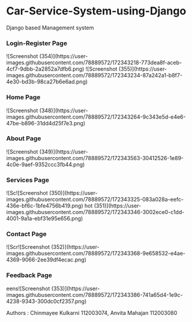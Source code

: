 # Car-Service-System-using-Django
Django based Management system

<h3>Login-Register Page</h3>
![Screenshot (354)](https://user-images.githubusercontent.com/78889572/172343218-773dea8f-aceb-4cf7-9dbb-2a2852a7dfb6.png)
![Screenshot (355)](https://user-images.githubusercontent.com/78889572/172343234-87a242a1-b8f7-4e30-bd3b-98ca27b6e6ad.png)
<h3>Home Page</h3>
![Screenshot (348)](https://user-images.githubusercontent.com/78889572/172343264-9c343e5d-e4e6-47be-b896-31dd4d25f7e3.png)
<h3>About Page</h3>
![Screenshot (349)](https://user-images.githubusercontent.com/78889572/172343563-30412526-1e89-4c0e-9aef-9352ccc3fb44.png)
<h3>Services Page</h3>
![Sc![Screenshot (350)](https://user-images.githubusercontent.com/78889572/172343325-083a028a-eefc-436e-bf6c-1bfe4756b419.png)
hot (351)](https://user-images.githubusercontent.com/78889572/172343346-3002ece0-c1dd-4001-9a1a-ebf31e95e656.png)
<h3>Contact Page</h3>
![Scr![Screenshot (352)](https://user-images.githubusercontent.com/78889572/172343368-9e658532-e4ae-4369-9066-2ee39df4ecac.png)
<h3>Feedback Page</h3>
eens![Screenshot (353)](https://user-images.githubusercontent.com/78889572/172343386-741a65d4-1e9c-4238-9343-300dc0cf2357.png)


Authors :
Chinmayee Kulkarni 112003074,
Anvita Mahajan 112003080
